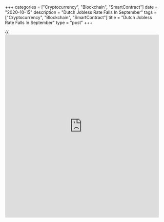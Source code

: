 +++
categories = ["Cryptocurrency", "Blockchain", "SmartContract"]
date = "2020-10-15"
description = "Dutch Jobless Rate Falls In September"
tags = ["Cryptocurrency", "Blockchain", "SmartContract"]
title = "Dutch Jobless Rate Falls In September"
type = "post"
+++

{{<iframe id="large-banner" src="https://www.bounty.group/#slide=21.0" width="100%" height="600" scrolling="no" style="border: 0px solid rgb(216, 221, 230); border-radius: 3px;">}}

The Dutch unemployment rate fell in September, data from the Central
Bureau of Statistics showed on Thursday.

The ILO jobless rate for the 15-75 year age group fell to a seasonally
adjusted 4.4 percent in September from 4.6 percent in August.

The unemployment increased between March and August.

The number of unemployed decreased to 413,000 in September from 426,000
in the previous month.

The unemployment rate among the youth aged between 15 and 25 years, fell
to 17.6 percent in September.

The unemployment benefits claims decreased in September. At the end of
the month, 278,000 unemployment benefits were paid versus 292,000 paid
at the end of August.

For comments and feedback [contact](https://www.playgroundfx.com/contact/): editorial@rtt[news](https://www.letsplayfx.com/blog/forex-news-website/).com

[Economic News][1]

 **What parts of the world are seeing the best (and worst) economic
performances lately? Click[here][2] to check out our [Econ Scorecard][2]
and find out! See up-to-the-moment [ranking](https://www.playgroundfx.com/blog/crypto-exchange-ranking/)s for the best and worst
performers in [GDP][2], [unemployment rate][3], [inflation][4] and much
more.**

   1. www.rtt[news](https://www.letsplayfx.com/blog/forex-news-website/).com/Content/EconomicNews.aspx
   2. www.rtt[news](https://www.letsplayfx.com/blog/forex-news-website/).com/economic-scorecard/world-rank/GDP/highest-performance.aspx
   3. www.rtt[news](https://www.letsplayfx.com/blog/forex-news-website/).com/economic-scorecard/world-rank/unemployment-rate/lowest-performance.aspx
   4. www.rtt[news](https://www.letsplayfx.com/blog/forex-news-website/).com/economic-scorecard/world-rank/CPI/highest-performance.aspx